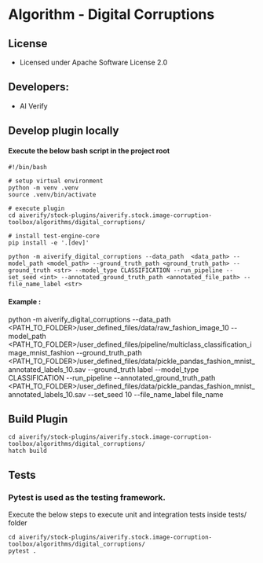 # Algorithm - Digital Corruptions

## License
* Licensed under Apache Software License 2.0

## Developers:
* AI Verify

## Develop plugin locally
#### Execute the below bash script in the project root
```
#!/bin/bash

# setup virtual environment
python -m venv .venv
source .venv/bin/activate

# execute plugin
cd aiverify/stock-plugins/aiverify.stock.image-corruption-toolbox/algorithms/digital_corruptions/

# install test-engine-core 
pip install -e '.[dev]'

python -m aiverify_digital_corruptions --data_path  <data_path> --model_path <model_path> --ground_truth_path <ground_truth_path> --ground_truth <str> --model_type CLASSIFICATION --run_pipeline --set_seed <int> --annotated_ground_truth_path <annotated_file_path> --file_name_label <str>

```
#### Example : 
python -m aiverify_digital_corruptions --data_path  <PATH_TO_FOLDER>/user_defined_files/data/raw_fashion_image_10  --model_path <PATH_TO_FOLDER>/user_defined_files/pipeline/multiclass_classification_image_mnist_fashion --ground_truth_path <PATH_TO_FOLDER>/user_defined_files/data/pickle_pandas_fashion_mnist_annotated_labels_10.sav --ground_truth label --model_type CLASSIFICATION --run_pipeline --annotated_ground_truth_path <PATH_TO_FOLDER>/user_defined_files/data/pickle_pandas_fashion_mnist_annotated_labels_10.sav --set_seed 10 --file_name_label file_name

## Build Plugin
```
cd aiverify/stock-plugins/aiverify.stock.image-corruption-toolbox/algorithms/digital_corruptions/
hatch build
```
## Tests
### Pytest is used as the testing framework.
Execute the below steps to execute unit and integration tests inside tests/ folder
```
cd aiverify/stock-plugins/aiverify.stock.image-corruption-toolbox/algorithms/digital_corruptions/
pytest .
```
